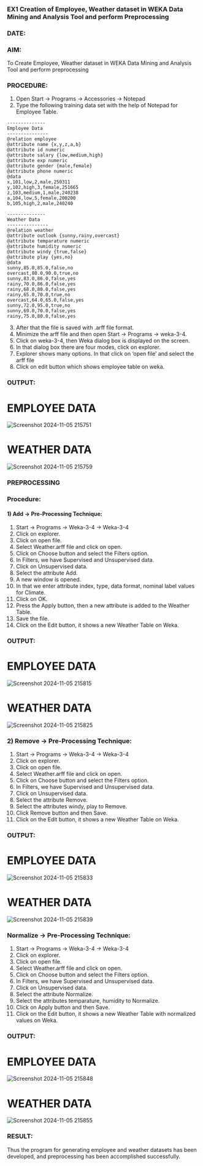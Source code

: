 ### EX1 Creation of Employee, Weather dataset in WEKA Data Mining and Analysis Tool and perform Preprocessing
### DATE: 

### AIM: 

  To Create Employee, Weather dataset in WEKA Data Mining and Analysis Tool and perform preprocessing
  
### PROCEDURE: 

1) Open Start -> Programs -> Accessories -> Notepad
2) Type the following training data set with the help of Notepad for Employee Table.

```
--------------
Employee Data
---------------
@relation employee
@attribute name {x,y,z,a,b}
@attribute id numeric
@attribute salary {low,medium,high}
@attribute exp numeric
@attribute gender {male,female}
@attribute phone numeric
@data
x,101,low,2,male,250311
y,102,high,3,female,251665
z,103,medium,1,male,240238
a,104,low,5,female,200200
b,105,high,2,male,240240

--------------
Weather Data
---------------
@relation weather
@attribute outlook {sunny,rainy,overcast}
@attribute temparature numeric
@attribute humidity numeric
@attribute windy {true,false}
@attribute play {yes,no}
@data
sunny,85.0,85.0,false,no
overcast,80.0,90.0,true,no
sunny,83.0,86.0,false,yes
rainy,70.0,86.0,false,yes
rainy,68.0,80.0,false,yes
rainy,65.0,70.0,true,no
overcast,64.0,65.0,false,yes
sunny,72.0,95.0,true,no
sunny,69.0,70.0,false,yes
rainy,75.0,80.0,false,yes
```
3) After that the file is saved with .arff file format.
4) Minimize the arff file and then open Start -> Programs -> weka-3-4.
5) Click on weka-3-4, then Weka dialog box is displayed on the screen.
6) In that dialog box there are four modes, click on explorer.
7) Explorer shows many options. In that click on ‘open file’ and select the arff file
8) Click on edit button which shows employee table on weka.

### OUTPUT:

# EMPLOYEE DATA
![Screenshot 2024-11-05 215751](https://github.com/user-attachments/assets/21aaf8b2-716d-4138-8497-0c932e0f4b0f)


# WEATHER DATA
![Screenshot 2024-11-05 215759](https://github.com/user-attachments/assets/a2fd2c13-0f88-4185-993c-df016117a914)


### PREPROCESSING
### Procedure:
#### 1) Add -> Pre-Processing Technique:
1) Start -> Programs -> Weka-3-4 -> Weka-3-4
2) Click on explorer.
3) Click on open file.
4) Select Weather.arff file and click on open.
5) Click on Choose button and select the Filters option.
6) In Filters, we have Supervised and Unsupervised data.
7) Click on Unsupervised data.
8) Select the attribute Add.
9) A new window is opened.
10) In that we enter attribute index, type, data format, nominal label values for Climate.
11) Click on OK.
12) Press the Apply button, then a new attribute is added to the Weather Table.
13) Save the file.
14) Click on the Edit button, it shows a new Weather Table on Weka.

### OUTPUT:

# EMPLOYEE DATA
![Screenshot 2024-11-05 215815](https://github.com/user-attachments/assets/fce2cab3-4d23-42a6-90e4-59826fd56c48)

# WEATHER DATA

![Screenshot 2024-11-05 215825](https://github.com/user-attachments/assets/9b95f0a8-1c7e-4f19-ad69-9cdd77d587d5)

### 2) Remove -> Pre-Processing Technique:

1) Start -> Programs -> Weka-3-4 -> Weka-3-4
2) Click on explorer.
3) Click on open file.
4) Select Weather.arff file and click on open.
5) Click on Choose button and select the Filters option.
6) In Filters, we have Supervised and Unsupervised data.
7) Click on Unsupervised data.
8) Select the attribute Remove.
9) Select the attributes windy, play to Remove.
10) Click Remove button and then Save.
11) Click on the Edit button, it shows a new Weather Table on Weka.

### OUTPUT:

# EMPLOYEE DATA
![Screenshot 2024-11-05 215833](https://github.com/user-attachments/assets/cdb5c336-a1ec-478f-94e8-730773f0772c)


# WEATHER DATA
![Screenshot 2024-11-05 215839](https://github.com/user-attachments/assets/810591fa-415b-439d-898d-19ad40c50dfe)


### Normalize -> Pre-Processing Technique:

1) Start -> Programs -> Weka-3-4 -> Weka-3-4
2) Click on explorer.
3) Click on open file.
4) Select Weather.arff file and click on open.
5) Click on Choose button and select the Filters option.
6) In Filters, we have Supervised and Unsupervised data.
7) Click on Unsupervised data.
8) Select the attribute Normalize.
9) Select the attributes temparature, humidity to Normalize.
10) Click on Apply button and then Save.
11) Click on the Edit button, it shows a new Weather Table with normalized values on Weka.

### OUTPUT:

# EMPLOYEE DATA
![Screenshot 2024-11-05 215848](https://github.com/user-attachments/assets/ea92105a-b0ab-4719-b7db-a8d6a5255b65)


# WEATHER DATA
![Screenshot 2024-11-05 215855](https://github.com/user-attachments/assets/991e55da-83b6-4199-a224-ecedcabc5b7e)

### RESULT: 
  Thus the program for generating employee and weather datasets has been developed, and preprocessing has been accomplished successfully.

